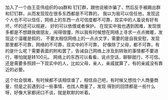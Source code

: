 加入了一个由王亚伟组织的qq群和 钉钉群，跟他说被诈骗了，然后反手被踢出群和钉钉群，从而发现现在很多东西都是不可靠的，
我以为我可以信任他，发现这个人也不可以信任，网络上的东西一点可信度都不可靠，现实中的人虽说有好有坏，坏的还可以规避，
好的可以依偎或者保护。
在现实中我也遇到困难，发现很多都是不想跟我做朋友，闹得很僵，所以我有时候想在网络上寻求一点点微暖，发现这个温暖是假的，
不要太相信网络上的一点点文字，需要的是自我安慰，发现那里都不可靠，网络的不可靠，现实中的不可靠，
好像除了父母，都不可靠，有的是什么呢？需要表面的附和罢了，告诫自己网络上涉及到转账的事情都不要进行，哪怕就是转100元。
网络上的东西可以看看，说点空话，聊聊就行，不可信。
还是需要多照顾一下现实中的人，比如父母，亲人，亲戚就算了，有的亲戚没有靠近的必要。

这个社会很难，有时候都不该相信谁了，相信自己吧，有时候又想找个人商量商量，但是之前遇到过一些事情，也找人商量了，发现
得到的回馈都是一些什么呀，好像大家都闭口不谈，就是默默的听着。
